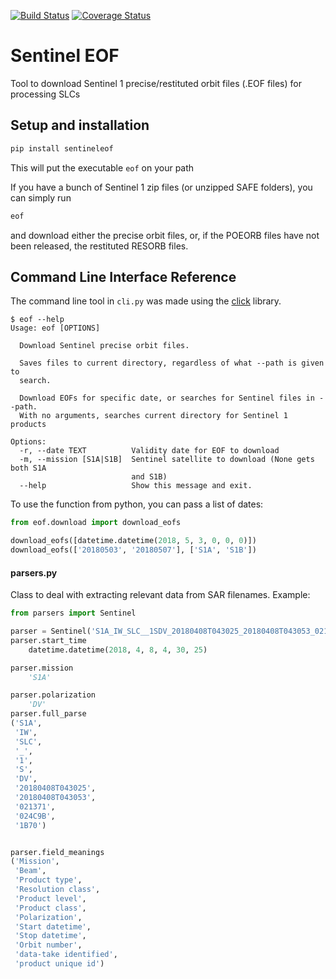 [![Build Status](https://travis-ci.org/scottstanie/sentineleof.svg?branch=master)](https://travis-ci.org/scottstanie/sentineleof) 
[![Coverage Status](https://coveralls.io/repos/github/scottstanie/sentineleof/badge.svg?branch=master)](https://coveralls.io/github/scottstanie/sentineleof?branch=master)

# Sentinel EOF

Tool to download Sentinel 1 precise/restituted orbit files (.EOF files) for processing SLCs


## Setup and installation

```bash
pip install sentineleof
```

This will put the executable `eof` on your path 


If you have a bunch of Sentinel 1 zip files (or unzipped SAFE folders), you can simply run

```bash
eof
```
and download either the precise orbit files, or, if the POEORB files have not been released, the restituted RESORB files.

## Command Line Interface Reference

The command line tool in `cli.py` was made using the [click](https://pocco-click.readthedocs.io/en/latest/) library.

```
$ eof --help
Usage: eof [OPTIONS]

  Download Sentinel precise orbit files.

  Saves files to current directory, regardless of what --path is given to
  search.

  Download EOFs for specific date, or searches for Sentinel files in --path.
  With no arguments, searches current directory for Sentinel 1 products

Options:
  -r, --date TEXT          Validity date for EOF to download
  -m, --mission [S1A|S1B]  Sentinel satellite to download (None gets both S1A
                           and S1B)
  --help                   Show this message and exit.
```

To use the function from python, you can pass a list of dates:

```python
from eof.download import download_eofs

download_eofs([datetime.datetime(2018, 5, 3, 0, 0, 0)])
download_eofs(['20180503', '20180507'], ['S1A', 'S1B'])
```

#### parsers.py

Class to deal with extracting relevant data from SAR filenames.
Example:

```python
from parsers import Sentinel

parser = Sentinel('S1A_IW_SLC__1SDV_20180408T043025_20180408T043053_021371_024C9B_1B70.zip')
parser.start_time
    datetime.datetime(2018, 4, 8, 4, 30, 25)

parser.mission
    'S1A'

parser.polarization
    'DV'
parser.full_parse
('S1A',
 'IW',
 'SLC',
 '_',
 '1',
 'S',
 'DV',
 '20180408T043025',
 '20180408T043053',
 '021371',
 '024C9B',
 '1B70')


parser.field_meanings
('Mission',
 'Beam',
 'Product type',
 'Resolution class',
 'Product level',
 'Product class',
 'Polarization',
 'Start datetime',
 'Stop datetime',
 'Orbit number',
 'data-take identified',
 'product unique id')

```
